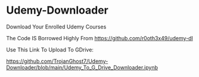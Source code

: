 # Udemy-Downloader
Download Your Enrolled Udemy Courses

The Code IS
Borrowed Highly From https://github.com/r0oth3x49/udemy-dl

Use This Link To Upload To GDrive:

https://github.com/TrojanGhost7/Udemy-Downloader/blob/main/Udemy_To_G_Drive_Downloader.ipynb
